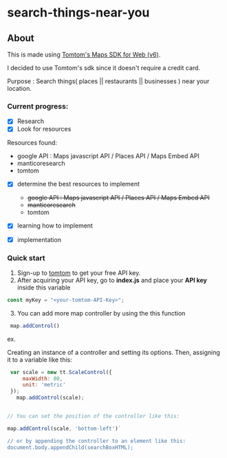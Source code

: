 # search-things-near-you

## About
This is made using [Tomtom's Maps SDK for Web (v6)](https://developer.tomtom.com/maps-sdk-web-js).

I decided to use Tomtom's sdk since it doesn't require a credit card.

Purpose
: Search things( places || restaurants || businesses ) near your location.

### Current progress: 
- [x] Research 
 - [x] Look for resources
 
  Resources found:
   - google API : Maps javascript API / Places API / Maps Embed API
   - manticoresearch
   - tomtom

 - [x] determine the best resources to implement
   - ~~google API : Maps javascript API / Places API / Maps Embed API~~
   - ~~manticoresearch~~
   - tomtom
 - [x] learning how to implement

- [x] implementation

### Quick start 

1. Sign-up to [tomtom](https://developer.tomtom.com/) to get your free API key.
2. After acquiring your API key, go to **index.js** and place your **API key** inside this variable 
```js 
const myKey = "<your-tomtom-API-Key>";
``` 
3. You can add more map controller by using the this function
```js
 map.addControl() 
```
ex.

Creating an instance of a controller and setting its options. Then, assigning it to a variable like this:

```js
 var scale = new tt.ScaleControl({
     maxWidth: 80,
     unit: 'metric'
 });
   map.addControl(scale);


// You can set the position of the controller like this:

map.addControl(scale, 'bottom-left')` 

// or by appending the controller to an element like this: 
document.body.appendChild(searchBoxHTML);

```
